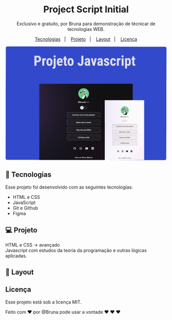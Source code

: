 <h1 align="center"> Project Script Initial </h1>

<p align="center">
Exclusivo e gratuito, por Bruna para demonstração de técnicar de tecnologias WEB.
</p>

<p align="center">
  <a href="#-tecnologias">Tecnologias</a>&nbsp;&nbsp;&nbsp;|&nbsp;&nbsp;&nbsp;
  <a href="#-projeto">Projeto</a>&nbsp;&nbsp;&nbsp;|&nbsp;&nbsp;&nbsp;
  <a href="#-layout">Layout</a>&nbsp;&nbsp;&nbsp;|&nbsp;&nbsp;&nbsp;
  <a href="#memo-licença">Licença</a>
</p>
<p align="center">
  <img alt="projeto javascript" src=".github/preview.png"/>
</p>

## 🚀 Tecnologias

Esse projeto foi desenvolvido com as seguintes tecnologias:

- HTML e CSS
- JavaScript
- Git e Github
- Figma

## 💻 Projeto

HTML e CSS -> avançado <br>
Javascript com estudos da teoria da programação e outras lógicas aplicadas.

## 🔖 Layout

## Licença

Esse projeto está sob a licença MIT.

<footer>Feito com ♥ por @Bruna pode usar a vontade ♥ ♥ ♥ <a href="#"></a></footer>
